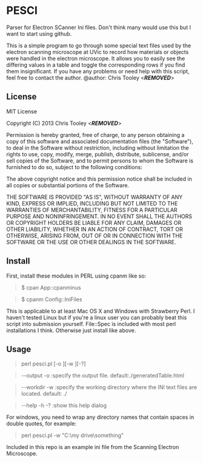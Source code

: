 PESCI
=====

Parser for Electron SCanner Ini files.  Don't think many would use this but I want to start using github.

This is a simple program to go through some special text files used by the electron scanning microscope at UVic to record how materials or objects were handled in the electron microscope. It allows you to easily see the differing values in a table and toggle the corresponding rows if you find them insignificant.  If you have any problems or need help with this script, feel free to contact the author.
 @author: Chris Tooley <***REMOVED***>

License
-------

MIT License

Copyright (C) 2013 Chris Tooley <***REMOVED***>

Permission is hereby granted, free of charge, to any person obtaining a copy of this software and associated documentation
files (the "Software"), to deal in the Software without restriction, including without limitation the rights to use, copy,
modify, merge, publish, distribute, sublicense, and/or sell copies of the Software, and to permit persons to whom the 
Software is furnished to do so, subject to the following conditions:

The above copyright notice and this permission notice shall be included in all copies or substantial portions of the Software.

THE SOFTWARE IS PROVIDED "AS IS", WITHOUT WARRANTY OF ANY KIND, EXPRESS OR IMPLIED, INCLUDING BUT NOT LIMITED TO THE WARRANTIES 
OF MERCHANTABILITY, FITNESS FOR A PARTICULAR PURPOSE AND NONINFRINGEMENT. IN NO EVENT SHALL THE AUTHORS OR COPYRIGHT HOLDERS BE 
LIABLE FOR ANY CLAIM, DAMAGES OR OTHER LIABILITY, WHETHER IN AN ACTION OF CONTRACT, TORT OR OTHERWISE, ARISING FROM, OUT OF OR 
IN CONNECTION WITH THE SOFTWARE OR THE USE OR OTHER DEALINGS IN THE SOFTWARE.

Install
-------

First, install these modules in PERL using cpanm like so:
>	$ cpan App::cpanminus

>	$ cpanm Config::IniFiles

This is applicable to at least Mac OS X and Windows with Strawberry Perl.  I haven't tested Linux but if you're a linux user you can probably beat this script into submission yourself.
File::Spec is included with most perl installations I think. Otherwise just install like above.

Usage
-----

> perl pesci.pl [-o <filename>][-w <workdir>][-?]

> 

> 	--output -o 	:specify the output file. default:./generatedTable.html

> 	--workdir -w 	:specify the working directory where the INI text files are located. default: ./

> 	--help -h -? 	:show this help dialog

For windows, you need to wrap any directory names that contain spaces in double quotes, for example:

> perl pesci.pl -w "C:\my drive\something\"

Included in this repo is an example ini file from the Scanning Electron Microscope.
